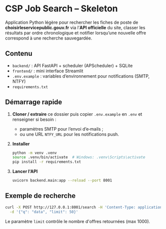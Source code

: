 # CSP Job Search – Skeleton

Application Python légère pour rechercher les fiches de poste de **choisirleservicepublic.gouv.fr** via l’**API officielle** du site, classer les résultats par ordre chronologique et notifier lorsqu’une nouvelle offre correspond à une recherche sauvegardée.

## Contenu
- `backend/` : API FastAPI + scheduler (APScheduler) + SQLite  
- `frontend/` : mini interface Streamlit  
- `.env.example` : variables d’environnement pour notifications (SMTP, NTFY)  
- `requirements.txt`

## Démarrage rapide

1. **Cloner / extraire** ce dossier puis copier `.env.example` en `.env` et renseigner si besoin :
   - paramètres SMTP pour l’envoi d’e‑mails ;
   - ou une URL `NTFY_URL` pour les notifications push.

2. **Installer**
   ```bash
   python -m venv .venv
   source .venv/bin/activate  # Windows: .venv\Scripts\activate
   pip install -r requirements.txt
   ```

3. **Lancer l'API**

   ```bash
   uvicorn backend.main:app --reload --port 8001
   ```

## Exemple de recherche

```bash
curl -X POST http://127.0.0.1:8001/search -H 'Content-Type: application/json' \
  -d '{"q": "data", "limit": 50}'
```

Le paramètre `limit` contrôle le nombre d'offres retournées (max 1000).
